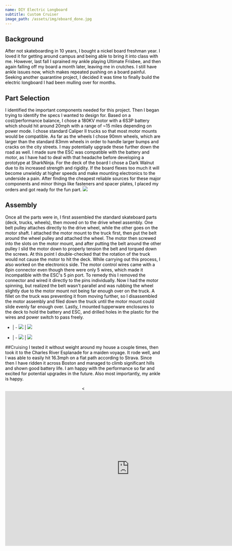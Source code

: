 ```yaml
---
name: DIY Electric Longboard
subtitle: Custom Cruiser
image_path: /assets/img/eboard_done.jpg
---
```

## Background
<span
  style="color:black;"> After not skateboarding in 10 years, I bought a nickel board freshman year. I loved it for getting around campus and being able to bring it into class with me. However, last fall I sprained my ankle playing Ultimate Frisbee, and then again falling off my board a month later, leaving me in crutches. I still have ankle issues now, which makes repeated pushing on a board painful. Seeking another quarantine project, I decided it was time to finally build the electric longboard I had been mulling over for months. </span>
## Part Selection
<span  
    style="color: black">I identified the important components needed for this project. Then I began trying to identify the specs I wanted to design for. Based on a cost/performance balance, I chose a 180KV motor with a 6S3P battery which should hit around 20mph with a range of ~15 miles depending on power mode. I chose standard Caliper II trucks so that most motor mounts would be compatible. As far as the wheels I chose 90mm wheels, which are larger than the standard 83mm wheels in order to handle larger bumps and cracks on the city streets. I may potentially upgrade these further down the road as well. I made sure the ESC was compatible with the battery and motor, as I have had to deal with that headache before developing a prototype at SharkNinja. For the deck of the board I chose a Dark Walnut due to its increased strength and rigidity. If the board flexes too much it will become unwieldy at higher speeds and make mounting electronics to the underside a pain. After finding the cheapest reliable sources for these major components and minor things like fasteners and spacer plates, I placed my orders and got ready for the fun part. </span>
  ![](\assets\img\longb1.jpg)

## Assembly
  <span
    style="color:black"> Once all the parts were in, I first assembled the standard skateboard parts (deck, trucks, wheels), then moved on to the drive wheel assembly. One belt pulley attaches directly to the drive wheel, while the other goes on the motor shaft. I attached the motor mount to the truck first, then put the belt around the wheel pulley and attached the wheel. The motor then screwed into the slots on the motor mount, and after putting the belt around the other pulley I slid the motor down to properly tension the belt and torqued down the screws. At this point I double-checked that the rotation of the truck would not cause the motor to hit the deck. While carrying out this process, I also worked on the electronics side. The motor control wires came with a 6pin connector even though there were only 5 wires, which made it incompatible with the ESC's 5 pin port. To remedy this I removed the connector and wired it directly to the pins individually. Now I had the motor spinning, but realized the belt wasn't parallel and was rubbing the wheel slightly due to the motor mount not being far enough over on the truck. A fillet on the truck was preventing it from moving further, so I disassembled the motor assembly and filed down the truck until the motor mount could slide evenly far enough over. Lastly, I mounted tupperware enclosures to the deck to hold the battery and ESC, and drilled holes in the plastic for the wires and power switch to pass freely. </span>

- | -
![](\assets\img\motor_mount.jpg) | ![](\assets\img\belt_pulley.jpg)


- | -
![](\assets\img\eboard_filed.jpg) | ![](\assets\img\longboard_layout.jpg)


##Cruising
  <span
    style="color:black">I tested it without weight around my house a couple times, then took it to the Charles River Esplanade for a maiden voyage. It rode well, and I was able to easily hit 16.3mph on a flat path according to Strava. Since then I have ridden it across Boston and managed to climb significant hills and shown good battery life. I am happy with the performance so far and excited for potential upgrades in the future. Also most importantly, my ankle is happy.



<p align="center"><<iframe width="800" height="500" src="https://www.youtube.com/embed/5xvuZ1M67Ys?rel=0&controls=0&autoplay=1&mute=1&modestbranding=1&autohide=1&showinfo=0" frameborder="0" allow="accelerometer; autoplay; clipboard-write; encrypted-media; gyroscope; picture-in-picture" allowfullscreen></iframe></p>
